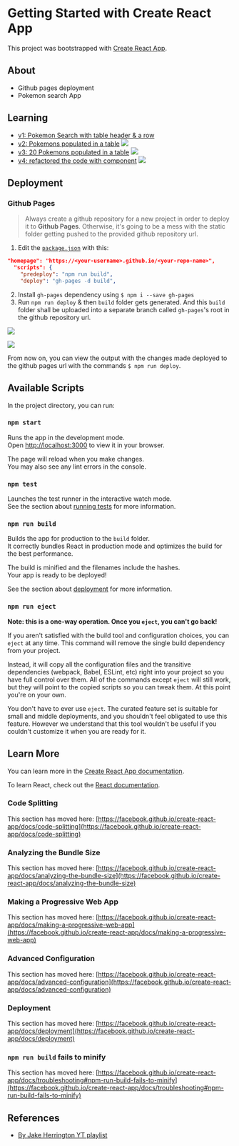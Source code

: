 # Getting Started with Create React App

This project was bootstrapped with [Create React App](https://github.com/facebook/create-react-app).

## About

- Github pages deployment
- Pokemon search App

## Learning

- [v1: Pokemon Search with table header & a row](https://github.com/abhi3700/starting-react/commit/910f3ee62562a56526242683893c666651207ca7)
- [v2: Pokemons populated in a table](https://github.com/abhi3700/starting-react/commit/162cd6416ba8bedc9a4d3caffe365ae7c5d881a6)
  ![](img/v2_demo.png)
- [v3: 20 Pokemons populated in a table](https://github.com/abhi3700/starting-react/commit/954d132b509e89db3c3040d1751223487f1aebd5)
  ![](img/v3_demo.png)
- [v4: refactored the code with component](https://github.com/abhi3700/starting-react/commit/dc8cdb29719ccbdc2ae949fdbefb826d1c689d07)
  ![](img/v3_demo.png)

## Deployment

### Github Pages

> Always create a github repository for a new project in order to deploy it to **Github Pages**. Otherwise, it's going to be a mess with the static folder getting pushed to the provided github repository url.

1. Edit the [`package.json`](./package.json) with this:

```json
"homepage": "https://<your-username>.github.io/<your-repo-name>",
  "scripts": {
    "predeploy": "npm run build",
    "deploy": "gh-pages -d build",
```

2. Install `gh-pages` dependency using `$ npm i --save gh-pages`
3. Run `npm run deploy` & then `build` folder gets generated. And this `build` folder shall be uploaded into a separate branch called `gh-pages`'s root in the github repository url.

![](img/react-github-pages-deploy-settings.png)

![](img/react-github-pages-deploy.png)

From now on, you can view the output with the changes made deployed to the github pages url with the commands `$ npm run deploy`.

## Available Scripts

In the project directory, you can run:

### `npm start`

Runs the app in the development mode.\
Open [http://localhost:3000](http://localhost:3000) to view it in your browser.

The page will reload when you make changes.\
You may also see any lint errors in the console.

### `npm test`

Launches the test runner in the interactive watch mode.\
See the section about [running tests](https://facebook.github.io/create-react-app/docs/running-tests) for more information.

### `npm run build`

Builds the app for production to the `build` folder.\
It correctly bundles React in production mode and optimizes the build for the best performance.

The build is minified and the filenames include the hashes.\
Your app is ready to be deployed!

See the section about [deployment](https://facebook.github.io/create-react-app/docs/deployment) for more information.

### `npm run eject`

**Note: this is a one-way operation. Once you `eject`, you can't go back!**

If you aren't satisfied with the build tool and configuration choices, you can `eject` at any time. This command will remove the single build dependency from your project.

Instead, it will copy all the configuration files and the transitive dependencies (webpack, Babel, ESLint, etc) right into your project so you have full control over them. All of the commands except `eject` will still work, but they will point to the copied scripts so you can tweak them. At this point you're on your own.

You don't have to ever use `eject`. The curated feature set is suitable for small and middle deployments, and you shouldn't feel obligated to use this feature. However we understand that this tool wouldn't be useful if you couldn't customize it when you are ready for it.

## Learn More

You can learn more in the [Create React App documentation](https://facebook.github.io/create-react-app/docs/getting-started).

To learn React, check out the [React documentation](https://reactjs.org/).

### Code Splitting

This section has moved here: [https://facebook.github.io/create-react-app/docs/code-splitting](https://facebook.github.io/create-react-app/docs/code-splitting)

### Analyzing the Bundle Size

This section has moved here: [https://facebook.github.io/create-react-app/docs/analyzing-the-bundle-size](https://facebook.github.io/create-react-app/docs/analyzing-the-bundle-size)

### Making a Progressive Web App

This section has moved here: [https://facebook.github.io/create-react-app/docs/making-a-progressive-web-app](https://facebook.github.io/create-react-app/docs/making-a-progressive-web-app)

### Advanced Configuration

This section has moved here: [https://facebook.github.io/create-react-app/docs/advanced-configuration](https://facebook.github.io/create-react-app/docs/advanced-configuration)

### Deployment

This section has moved here: [https://facebook.github.io/create-react-app/docs/deployment](https://facebook.github.io/create-react-app/docs/deployment)

### `npm run build` fails to minify

This section has moved here: [https://facebook.github.io/create-react-app/docs/troubleshooting#npm-run-build-fails-to-minify](https://facebook.github.io/create-react-app/docs/troubleshooting#npm-run-build-fails-to-minify)

## References

- [By Jake Herrington YT playlist](https://www.youtube.com/watch?v=MJaGti42c5c&list=PLNqp92_EXZBJ4CBroxVBJEpAXoz1g-naZ)
